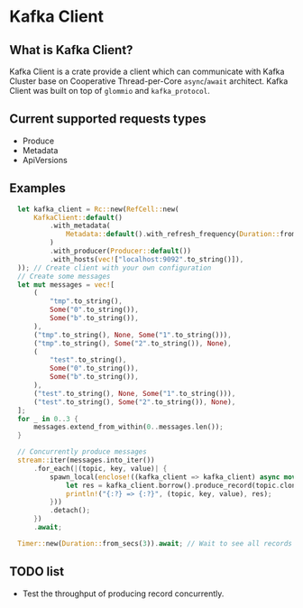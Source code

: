 # Kafka Client

## What is Kafka Client?

Kafka Client is a crate provide a client which can communicate with Kafka Cluster base on Cooperative Thread-per-Core `async`/`await` architect. Kafka Client was built on top of `glommio` and `kafka_protocol`.

## Current supported requests types

- Produce
- Metadata
- ApiVersions

## Examples

``` rust
  let kafka_client = Rc::new(RefCell::new(
      KafkaClient::default()
          .with_metadata(
              Metadata::default().with_refresh_frequency(Duration::from_secs(10)),
          )
          .with_producer(Producer::default())
          .with_hosts(vec!["localhost:9092".to_string()]),
  )); // Create client with your own configuration
  // Create some messages
  let mut messages = vec![
      (
          "tmp".to_string(),
          Some("0".to_string()),
          Some("b".to_string()),
      ),
      ("tmp".to_string(), None, Some("1".to_string())),
      ("tmp".to_string(), Some("2".to_string()), None),
      (
          "test".to_string(),
          Some("0".to_string()),
          Some("b".to_string()),
      ),
      ("test".to_string(), None, Some("1".to_string())),
      ("test".to_string(), Some("2".to_string()), None),
  ];
  for _ in 0..3 {
      messages.extend_from_within(0..messages.len());
  }

  // Concurrently produce messages
  stream::iter(messages.into_iter())
      .for_each(|(topic, key, value)| {
          spawn_local(enclose!((kafka_client => kafka_client) async move {
              let res = kafka_client.borrow().produce_record(topic.clone(), key.clone(), value.clone()).await;
              println!("{:?} => {:?}", (topic, key, value), res);
          }))
          .detach();
      })
      .await;

  Timer::new(Duration::from_secs(3)).await; // Wait to see all records have sent
```

## TODO list

- Test the throughput of producing record concurrently.
